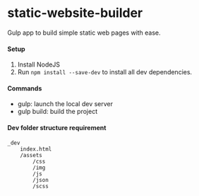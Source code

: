 # static-website-builder

Gulp app to build simple static web pages with ease.

#### Setup
1. Install NodeJS
2. Run `npm install --save-dev` to install all dev dependencies.

#### Commands
- gulp: launch the local dev server
- gulp build: build the project

#### Dev folder structure requirement
    _dev
        index.html
        /assets
            /css
            /img
            /js
            /json
            /scss    